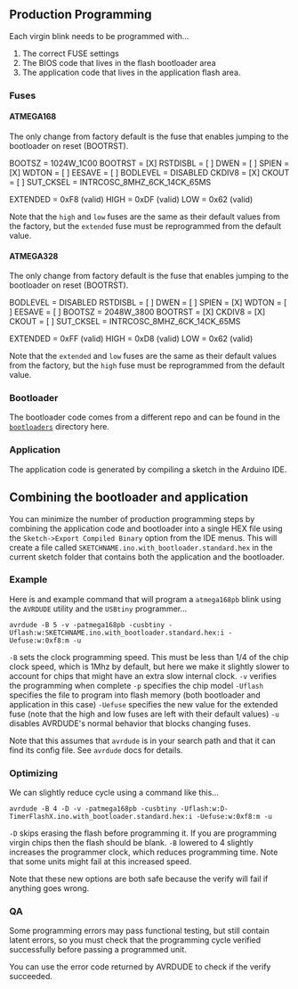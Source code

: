 ## Production Programming 

Each virgin blink needs to be programmed with...

1. The correct FUSE settings
2. The BIOS code that lives in the flash bootloader area
3. The application code that lives in the application flash area.

### Fuses

#### ATMEGA168

The only change from factory default is the fuse that enables jumping to the bootloader on reset (BOOTRST). 

BOOTSZ = 1024W_1C00
BOOTRST = [X]
RSTDISBL = [ ]
DWEN = [ ]
SPIEN = [X]
WDTON = [ ]
EESAVE = [ ]
BODLEVEL = DISABLED
CKDIV8 = [X]
CKOUT = [ ]
SUT_CKSEL = INTRCOSC_8MHZ_6CK_14CK_65MS

EXTENDED = 0xF8 (valid)
HIGH = 0xDF (valid)
LOW = 0x62 (valid)

Note that the `high` and `low` fuses are the same as their default values from the factory, but the `extended` fuse must be reprogrammed from the default value. 

#### ATMEGA328

The only change from factory default is the fuse that enables jumping to the bootloader on reset (BOOTRST). 

BODLEVEL = DISABLED
RSTDISBL = [ ]
DWEN = [ ]
SPIEN = [X]
WDTON = [ ]
EESAVE = [ ]
BOOTSZ = 2048W_3800
BOOTRST = [X]
CKDIV8 = [X]
CKOUT = [ ]
SUT_CKSEL = INTRCOSC_8MHZ_6CK_14CK_65MS

EXTENDED = 0xFF (valid)
HIGH = 0xD8 (valid)
LOW = 0x62 (valid)

Note that the `extended` and `low` fuses are the same as their default values from the factory, but the `high` fuse must be reprogrammed from the default value. 

### Bootloader

The bootloader code comes from a different repo and can be found in the [`bootloaders`](/bootloaders) directory here.

### Application

The application code is generated by compiling a sketch in the Arduino IDE.

## Combining the bootloader and application 

You can minimize the number of production programming steps by combining the application code and bootloader into a single HEX file using the `Sketch->Export Compiled Binary` option from the IDE menus.  This will create a file called `SKETCHNAME.ino.with_bootloader.standard.hex` in the current sketch folder that contains both the application and the bootloader. 

### Example 

Here is and example command that will program a `atmega168pb` blink using the `AVRDUDE` utility and the  `USBtiny` programmer...

```
avrdude -B 5 -v -patmega168pb -cusbtiny -Uflash:w:SKETCHNAME.ino.with_bootloader.standard.hex:i -Uefuse:w:0xf8:m -u 
```

`-B` sets the clock programming speed. This must be less than 1/4 of the chip clock speed, which is 1Mhz by default, but here we make it slightly slower to account for chips that might have an extra slow internal clock. 
`-v` verifies the programming when complete
`-p` specifies the chip model
`-Uflash` specifies the file to program into flash memory (both bootloader and application in this case)
`-Uefuse` specifies the new value for the extended fuse (note that the high and low fuses are left with their default values)
`-u` disables AVRDUDE's normal behavior that blocks changing fuses.  

Note that this assumes that `avrdude` is in your search path and that it can find its config file. See `avrdude` docs for details. 

### Optimizing

We can slightly reduce cycle using a command like this...

``` 
avrdude -B 4 -D -v -patmega168pb -cusbtiny -Uflash:w:D-TimerFlashX.ino.with_bootloader.standard.hex:i -Uefuse:w:0xf8:m -u
```
 
`-D` skips erasing the flash before programming it. If you are programming virgin chips then the flash should be blank.
`-B` lowered to 4 slightly increases the programmer clock, which reduces programming time. Note that some units might fail at this increased speed. 

Note that these new options are both safe because the verify will fail if anything goes wrong. 

### QA

Some programming errors may pass functional testing, but still contain latent errors, so you must check that the programming cycle verified successfully before passing a programmed unit.

You can use the error code returned by AVRDUDE to check if the verify succeeded.    
